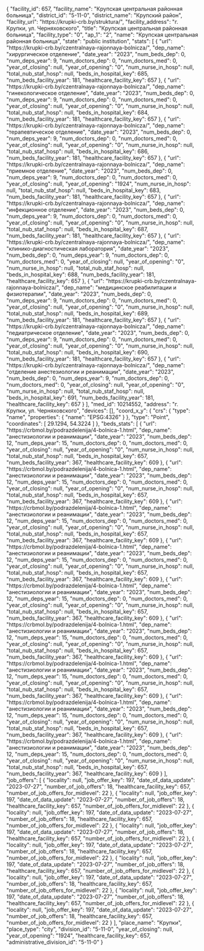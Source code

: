 {
    "facility_id": 657,
    "facility_name": "Крупская центральная районная больница",
    "district_id": "5-11-0",
    "district_name": "Крупский район",
    "facility_url": "https:\/\/krupki-crb.by\/struktura\/",
    "facility_address": "г. Крупки, ул. Черняховского",
    "title": "Крупская центральная районная больница",
    "facility_type": "0",
    "ap_1": "2",
    "name": "Крупская центральная районная больница",
    "state": "public institution",
    "stats": [
        {
            "url": "https:\/\/krupki-crb.by\/czentralnaya-rajonnaya-bolnicza\/",
            "dep_name": "хирургическое отделение",
            "date_year": "2023",
            "num_beds_dep": 0,
            "num_deps_year": 9,
            "num_doctors_dep": 0,
            "num_doctors_med": 0,
            "year_of_closing": null,
            "year_of_opening": "0",
            "num_nurse_in_hosp": null,
            "total_nub_staf_hosp": null,
            "beds_in_hospital_key": 685,
            "num_beds_facility_year": 181,
            "healthcare_facility_key": 657
        },
        {
            "url": "https:\/\/krupki-crb.by\/czentralnaya-rajonnaya-bolnicza\/",
            "dep_name": "гинекологическое отделение",
            "date_year": "2023",
            "num_beds_dep": 0,
            "num_deps_year": 9,
            "num_doctors_dep": 0,
            "num_doctors_med": 0,
            "year_of_closing": null,
            "year_of_opening": "0",
            "num_nurse_in_hosp": null,
            "total_nub_staf_hosp": null,
            "beds_in_hospital_key": 684,
            "num_beds_facility_year": 181,
            "healthcare_facility_key": 657
        },
        {
            "url": "https:\/\/krupki-crb.by\/czentralnaya-rajonnaya-bolnicza\/",
            "dep_name": "терапевтическое отделение",
            "date_year": "2023",
            "num_beds_dep": 0,
            "num_deps_year": 9,
            "num_doctors_dep": 0,
            "num_doctors_med": 0,
            "year_of_closing": null,
            "year_of_opening": "0",
            "num_nurse_in_hosp": null,
            "total_nub_staf_hosp": null,
            "beds_in_hospital_key": 686,
            "num_beds_facility_year": 181,
            "healthcare_facility_key": 657
        },
        {
            "url": "https:\/\/krupki-crb.by\/czentralnaya-rajonnaya-bolnicza\/",
            "dep_name": "приемное отделение",
            "date_year": "2023",
            "num_beds_dep": 0,
            "num_deps_year": 9,
            "num_doctors_dep": 0,
            "num_doctors_med": 0,
            "year_of_closing": null,
            "year_of_opening": "1924",
            "num_nurse_in_hosp": null,
            "total_nub_staf_hosp": null,
            "beds_in_hospital_key": 683,
            "num_beds_facility_year": 181,
            "healthcare_facility_key": 657
        },
        {
            "url": "https:\/\/krupki-crb.by\/czentralnaya-rajonnaya-bolnicza\/",
            "dep_name": "инфекционное отделение",
            "date_year": "2023",
            "num_beds_dep": 0,
            "num_deps_year": 9,
            "num_doctors_dep": 0,
            "num_doctors_med": 0,
            "year_of_closing": null,
            "year_of_opening": "0",
            "num_nurse_in_hosp": null,
            "total_nub_staf_hosp": null,
            "beds_in_hospital_key": 687,
            "num_beds_facility_year": 181,
            "healthcare_facility_key": 657
        },
        {
            "url": "https:\/\/krupki-crb.by\/czentralnaya-rajonnaya-bolnicza\/",
            "dep_name": "клинико-диагностическая лаборатория",
            "date_year": "2023",
            "num_beds_dep": 0,
            "num_deps_year": 9,
            "num_doctors_dep": 0,
            "num_doctors_med": 0,
            "year_of_closing": null,
            "year_of_opening": "0",
            "num_nurse_in_hosp": null,
            "total_nub_staf_hosp": null,
            "beds_in_hospital_key": 688,
            "num_beds_facility_year": 181,
            "healthcare_facility_key": 657
        },
        {
            "url": "https:\/\/krupki-crb.by\/czentralnaya-rajonnaya-bolnicza\/",
            "dep_name": "медицинское реабилитации и физиотерапии",
            "date_year": "2023",
            "num_beds_dep": 0,
            "num_deps_year": 9,
            "num_doctors_dep": 0,
            "num_doctors_med": 0,
            "year_of_closing": null,
            "year_of_opening": "0",
            "num_nurse_in_hosp": null,
            "total_nub_staf_hosp": null,
            "beds_in_hospital_key": 689,
            "num_beds_facility_year": 181,
            "healthcare_facility_key": 657
        },
        {
            "url": "https:\/\/krupki-crb.by\/czentralnaya-rajonnaya-bolnicza\/",
            "dep_name": "педиатрическое отделение",
            "date_year": "2023",
            "num_beds_dep": 0,
            "num_deps_year": 9,
            "num_doctors_dep": 0,
            "num_doctors_med": 0,
            "year_of_closing": null,
            "year_of_opening": "0",
            "num_nurse_in_hosp": null,
            "total_nub_staf_hosp": null,
            "beds_in_hospital_key": 690,
            "num_beds_facility_year": 181,
            "healthcare_facility_key": 657
        },
        {
            "url": "https:\/\/krupki-crb.by\/czentralnaya-rajonnaya-bolnicza\/",
            "dep_name": "отделение анестезиологии и реанимации",
            "date_year": "2023",
            "num_beds_dep": 0,
            "num_deps_year": 9,
            "num_doctors_dep": 0,
            "num_doctors_med": 0,
            "year_of_closing": null,
            "year_of_opening": "0",
            "num_nurse_in_hosp": null,
            "total_nub_staf_hosp": null,
            "beds_in_hospital_key": 691,
            "num_beds_facility_year": 181,
            "healthcare_facility_key": 657
        }
    ],
    "med_id": 10214552,
    "address": "г. Крупки, ул. Черняховского",
    "devices": [],
    "coord_x_y": {
        "crs": {
            "type": "name",
            "properties": {
                "name": "EPSG:4326"
            }
        },
        "type": "Point",
        "coordinates": [
            29.1294,
            54.3224
        ]
    },
    "beds_stats": [
        {
            "url": "https:\/\/crbmol.by\/podrazdelenija\/4-bolnica-1.html",
            "dep_name": "анестизиологии и реанимации",
            "date_year": "2023",
            "num_beds_dep": 12,
            "num_deps_year": 15,
            "num_doctors_dep": 0,
            "num_doctors_med": 0,
            "year_of_closing": null,
            "year_of_opening": "0",
            "num_nurse_in_hosp": null,
            "total_nub_staf_hosp": null,
            "beds_in_hospital_key": 657,
            "num_beds_facility_year": 367,
            "healthcare_facility_key": 609
        },
        {
            "url": "https:\/\/crbmol.by\/podrazdelenija\/4-bolnica-1.html",
            "dep_name": "анестизиологии и реанимации",
            "date_year": "2023",
            "num_beds_dep": 12,
            "num_deps_year": 15,
            "num_doctors_dep": 0,
            "num_doctors_med": 0,
            "year_of_closing": null,
            "year_of_opening": "0",
            "num_nurse_in_hosp": null,
            "total_nub_staf_hosp": null,
            "beds_in_hospital_key": 657,
            "num_beds_facility_year": 367,
            "healthcare_facility_key": 609
        },
        {
            "url": "https:\/\/crbmol.by\/podrazdelenija\/4-bolnica-1.html",
            "dep_name": "анестизиологии и реанимации",
            "date_year": "2023",
            "num_beds_dep": 12,
            "num_deps_year": 15,
            "num_doctors_dep": 0,
            "num_doctors_med": 0,
            "year_of_closing": null,
            "year_of_opening": "0",
            "num_nurse_in_hosp": null,
            "total_nub_staf_hosp": null,
            "beds_in_hospital_key": 657,
            "num_beds_facility_year": 367,
            "healthcare_facility_key": 609
        },
        {
            "url": "https:\/\/crbmol.by\/podrazdelenija\/4-bolnica-1.html",
            "dep_name": "анестизиологии и реанимации",
            "date_year": "2023",
            "num_beds_dep": 12,
            "num_deps_year": 15,
            "num_doctors_dep": 0,
            "num_doctors_med": 0,
            "year_of_closing": null,
            "year_of_opening": "0",
            "num_nurse_in_hosp": null,
            "total_nub_staf_hosp": null,
            "beds_in_hospital_key": 657,
            "num_beds_facility_year": 367,
            "healthcare_facility_key": 609
        },
        {
            "url": "https:\/\/crbmol.by\/podrazdelenija\/4-bolnica-1.html",
            "dep_name": "анестизиологии и реанимации",
            "date_year": "2023",
            "num_beds_dep": 12,
            "num_deps_year": 15,
            "num_doctors_dep": 0,
            "num_doctors_med": 0,
            "year_of_closing": null,
            "year_of_opening": "0",
            "num_nurse_in_hosp": null,
            "total_nub_staf_hosp": null,
            "beds_in_hospital_key": 657,
            "num_beds_facility_year": 367,
            "healthcare_facility_key": 609
        },
        {
            "url": "https:\/\/crbmol.by\/podrazdelenija\/4-bolnica-1.html",
            "dep_name": "анестизиологии и реанимации",
            "date_year": "2023",
            "num_beds_dep": 12,
            "num_deps_year": 15,
            "num_doctors_dep": 0,
            "num_doctors_med": 0,
            "year_of_closing": null,
            "year_of_opening": "0",
            "num_nurse_in_hosp": null,
            "total_nub_staf_hosp": null,
            "beds_in_hospital_key": 657,
            "num_beds_facility_year": 367,
            "healthcare_facility_key": 609
        },
        {
            "url": "https:\/\/crbmol.by\/podrazdelenija\/4-bolnica-1.html",
            "dep_name": "анестизиологии и реанимации",
            "date_year": "2023",
            "num_beds_dep": 12,
            "num_deps_year": 15,
            "num_doctors_dep": 0,
            "num_doctors_med": 0,
            "year_of_closing": null,
            "year_of_opening": "0",
            "num_nurse_in_hosp": null,
            "total_nub_staf_hosp": null,
            "beds_in_hospital_key": 657,
            "num_beds_facility_year": 367,
            "healthcare_facility_key": 609
        },
        {
            "url": "https:\/\/crbmol.by\/podrazdelenija\/4-bolnica-1.html",
            "dep_name": "анестизиологии и реанимации",
            "date_year": "2023",
            "num_beds_dep": 12,
            "num_deps_year": 15,
            "num_doctors_dep": 0,
            "num_doctors_med": 0,
            "year_of_closing": null,
            "year_of_opening": "0",
            "num_nurse_in_hosp": null,
            "total_nub_staf_hosp": null,
            "beds_in_hospital_key": 657,
            "num_beds_facility_year": 367,
            "healthcare_facility_key": 609
        },
        {
            "url": "https:\/\/crbmol.by\/podrazdelenija\/4-bolnica-1.html",
            "dep_name": "анестизиологии и реанимации",
            "date_year": "2023",
            "num_beds_dep": 12,
            "num_deps_year": 15,
            "num_doctors_dep": 0,
            "num_doctors_med": 0,
            "year_of_closing": null,
            "year_of_opening": "0",
            "num_nurse_in_hosp": null,
            "total_nub_staf_hosp": null,
            "beds_in_hospital_key": 657,
            "num_beds_facility_year": 367,
            "healthcare_facility_key": 609
        }
    ],
    "job_offers": [
        {
            "locality": null,
            "job_offer_key": 197,
            "date_of_data_update": "2023-07-27",
            "number_of_job_offers": 18,
            "healthcare_facility_key": 657,
            "number_of_job_offers_for_midlevel": 22
        },
        {
            "locality": null,
            "job_offer_key": 197,
            "date_of_data_update": "2023-07-27",
            "number_of_job_offers": 18,
            "healthcare_facility_key": 657,
            "number_of_job_offers_for_midlevel": 22
        },
        {
            "locality": null,
            "job_offer_key": 197,
            "date_of_data_update": "2023-07-27",
            "number_of_job_offers": 18,
            "healthcare_facility_key": 657,
            "number_of_job_offers_for_midlevel": 22
        },
        {
            "locality": null,
            "job_offer_key": 197,
            "date_of_data_update": "2023-07-27",
            "number_of_job_offers": 18,
            "healthcare_facility_key": 657,
            "number_of_job_offers_for_midlevel": 22
        },
        {
            "locality": null,
            "job_offer_key": 197,
            "date_of_data_update": "2023-07-27",
            "number_of_job_offers": 18,
            "healthcare_facility_key": 657,
            "number_of_job_offers_for_midlevel": 22
        },
        {
            "locality": null,
            "job_offer_key": 197,
            "date_of_data_update": "2023-07-27",
            "number_of_job_offers": 18,
            "healthcare_facility_key": 657,
            "number_of_job_offers_for_midlevel": 22
        },
        {
            "locality": null,
            "job_offer_key": 197,
            "date_of_data_update": "2023-07-27",
            "number_of_job_offers": 18,
            "healthcare_facility_key": 657,
            "number_of_job_offers_for_midlevel": 22
        },
        {
            "locality": null,
            "job_offer_key": 197,
            "date_of_data_update": "2023-07-27",
            "number_of_job_offers": 18,
            "healthcare_facility_key": 657,
            "number_of_job_offers_for_midlevel": 22
        },
        {
            "locality": null,
            "job_offer_key": 197,
            "date_of_data_update": "2023-07-27",
            "number_of_job_offers": 18,
            "healthcare_facility_key": 657,
            "number_of_job_offers_for_midlevel": 22
        }
    ],
    "place_name": "Крупки",
    "place_type": "city",
    "division_id": "5-11-0",
    "year_of_closing": null,
    "year_of_opening": "1924",
    "healthcare_facility_key": 657,
    "administrative_division_id": "5-11-0"
}
